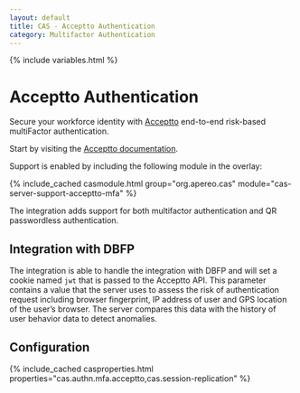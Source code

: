 ```yaml
---
layout: default
title: CAS - Acceptto Authentication
category: Multifactor Authentication
---
```


{% include variables.html %}

# Acceptto Authentication

Secure your workforce identity with [Acceptto](https://www.acceptto.com) 
end-to-end risk-based multiFactor authentication.

Start by visiting the [Acceptto documentation](https://www.acceptto.com/acceptto-mfa-rest-api/).

Support is enabled by including the following module in the overlay:

{% include_cached casmodule.html group="org.apereo.cas" module="cas-server-support-acceptto-mfa" %}

The integration adds support for both multifactor authentication and QR passwordless authentication.

## Integration with DBFP

The integration is able to handle the integration with DBFP and will set a cookie 
named `jwt` that is passed to the Acceptto API. This parameter contains a value that the server uses 
to assess the risk of authentication request including browser fingerprint, IP address of user and 
GPS location of the user’s browser. The server compares this data with the 
history of user behavior data to detect anomalies.

## Configuration

{% include_cached casproperties.html properties="cas.authn.mfa.acceptto,cas.session-replication" %}

